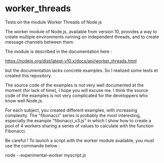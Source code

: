 # worker_threads
Tests on the module Worker Threads of Node.js


The worker module of Node.js, available from version 10, provides a way to create multiple environments running on independent threads, and to create message channels between them. 

The module is described in the documentation here :

https://nodejs.org/dist/latest-v10.x/docs/api/worker_threads.html

but the documentation lacks concrete examples. So I realized some tests et created this repository.

The source code of the examples is not very well documented at the moment (for lack of time), I hope you will excuse me. I think the source code of the examples is not very complicated for the developpers who know well Node.js.

For each subject, you created different examples, with increasing complexity.
The "fibonacci" series is probably the most interesting, especially the example "fibonacci_v3.js" in which I show how to create a pool of 4 workers sharing a series of values to calculate with the function Fibonacci.

Be careful ! To launch a script with the worker module available, you must use the commande below :

node --experimental-worker myscript.js

